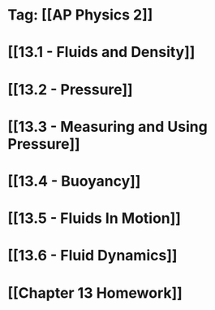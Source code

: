 # Tag: [[AP Physics 2]]



# [[13.1 - Fluids and Density]]

# [[13.2 - Pressure]]

# [[13.3 - Measuring and Using Pressure]]

# [[13.4 - Buoyancy]]

# [[13.5 - Fluids In Motion]]

# [[13.6 - Fluid Dynamics]]

# [[Chapter 13 Homework]]